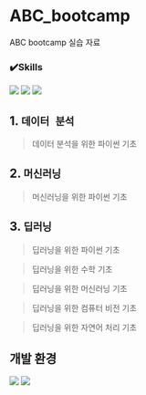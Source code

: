 # ABC_bootcamp

ABC bootcamp 실습 자료

### ✔️Skills
<img src="https://img.shields.io/badge/python-3776AB?style=for-the-badge&logo=python&logoColor=white"> <img src="https://img.shields.io/badge/tensorflow-FF6F00?style=for-the-badge&logo=tensorflow&logoColor=white"> <img src="https://img.shields.io/badge/scikitlearn-F7931E?style=for-the-badge&logo=scikitlearn&logoColor=black">


## 1. `데이터 분석`
> 데이터 분석을 위한 파이썬 기초


## 2. `머신러닝`
> 머신러닝을 위한 파이썬 기초

## 3. `딥러닝`
> 딥러닝을 위한 파이썬 기초

> 딥러닝을 위한 수학 기초

> 딥러닝을 위한 머신러닝 기초

> 딥러닝을 위한 컴퓨터 비전 기초

> 딥러닝을 위한 자연어 처리 기초


## 개발 환경
<img src="https://img.shields.io/badge/googlecolab-F9AB00?style=for-the-badge&logo=googlecolab&logoColor=white"> <img src="https://img.shields.io/badge/visualstudiocode-007ACC?style=for-the-badge&logo=visualstudiocode&logoColor=white">